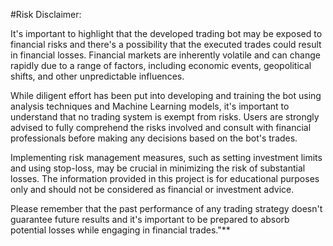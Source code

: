 #Risk Disclaimer:

It's important to highlight that the developed trading bot may be exposed to financial risks and there's a possibility that the executed trades could result in financial losses. Financial markets are inherently volatile and can change rapidly due to a range of factors, including economic events, geopolitical shifts, and other unpredictable influences.

While diligent effort has been put into developing and training the bot using analysis techniques and Machine Learning models, it's important to understand that no trading system is exempt from risks. Users are strongly advised to fully comprehend the risks involved and consult with financial professionals before making any decisions based on the bot's trades.

Implementing risk management measures, such as setting investment limits and using stop-loss, may be crucial in minimizing the risk of substantial losses. The information provided in this project is for educational purposes only and should not be considered as financial or investment advice.

Please remember that the past performance of any trading strategy doesn't guarantee future results and it's important to be prepared to absorb potential losses while engaging in financial trades."**
